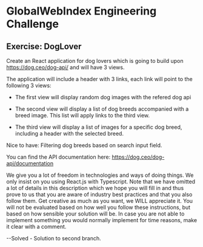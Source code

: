 # GlobalWebIndex Engineering Challenge

## Exercise: DogLover


Create an React application for dog lovers which is going to build upon https://dog.ceo/dog-api/ and will have 3 views. 


The application will include a header with 3 links, each link will point to the following 3 views: 


- The first view will display random dog images with the refered dog api

- The second view will display a list of dog breeds accompanied with a breed image.  This list will apply links to the third view. 

- The third view will display a list of images for a specific dog breed, including a header with the selected breed. 


Nice to have: Filtering dog breeds based on search input field. 



You can find the API documentation here: https://dog.ceo/dog-api/documentation 

We give you a lot of freedom in technologies and ways of doing things. We only insist on you using React.js with Typescript. 
Note that we have omitted a lot of details in this description which we hope you will fill in and thus prove to us that you are aware of industry best practices and that you also follow them. Get creative as much as you want, we WILL appreciate it. You will not be evaluated based on how well you follow these instructions, but based on how sensible your solution will be. In case you are not able to implement something you would normally implement for time reasons, make it clear with a comment.


--Solved - Solution to second branch.


